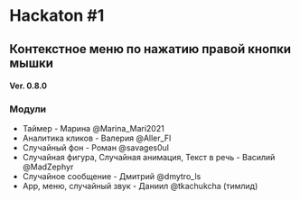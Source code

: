 # Hackaton #1

## Контекстное меню по нажатию правой кнопки мышки 
#### Ver. 0.8.0

### Модули

- Таймер - Марина @Marina_Mari2021 
- Аналитика кликов - Валерия @Aller_Fl
- Случайный фон - Роман @savages0ul
- Случайная фигура, Случайная анимация, Текст в речь - Василий @MadZephyr
- Случайное сообщение - Дмитрий @dmytro_ls 
- App, меню, случайный звук - Даниил @tkachukcha (тимлид)


